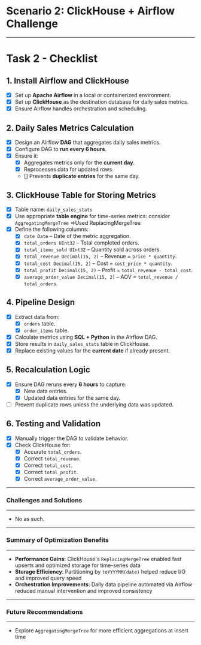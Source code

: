 # Scenario 2: ClickHouse + Airflow Challenge

---

# Task 2 - Checklist

## 1. Install Airflow and ClickHouse
- [X] Set up **Apache Airflow** in a local or containerized environment.
- [X] Set up **ClickHouse** as the destination database for daily sales metrics.
- [X] Ensure Airflow handles orchestration and scheduling.

## 2. Daily Sales Metrics Calculation
- [X] Design an Airflow **DAG** that aggregates daily sales metrics.
- [X] Configure DAG to **run every 6 hours**.
- [X] Ensure it:
  - [X] Aggregates metrics only for the **current day**.
  - [X] Reprocesses data for updated rows.
  - [] Prevents **duplicate entries** for the same day.

## 3. ClickHouse Table for Storing Metrics
- [X] Table name: `daily_sales_stats`
- [X] Use appropriate **table engine** for time-series metrics: consider `AggregatingMergeTree` =>Used ReplacingMergeTree
- [X] Define the following columns:
  - [X] `date Date` – Date of the metric aggregation.
  - [X] `total_orders UInt32` – Total completed orders.
  - [X] `total_items_sold UInt32` – Quantity sold across orders.
  - [X] `total_revenue Decimal(15, 2)` – Revenue = `price * quantity`.
  - [X] `total_cost Decimal(15, 2)` – Cost = `cost_price * quantity`.
  - [X] `total_profit Decimal(15, 2)` – Profit = `total_revenue - total_cost`.
  - [X] `average_order_value Decimal(15, 2)` – AOV = `total_revenue / total_orders`.

## 4. Pipeline Design
- [X] Extract data from:
  - [X] `orders` table.
  - [X] `order_items` table.
- [X] Calculate metrics using **SQL + Python** in the Airflow DAG.
- [X] Store results in `daily_sales_stats` table in ClickHouse.
- [X] Replace existing values for the **current date** if already present.

## 5. Recalculation Logic
- [X] Ensure DAG reruns every **6 hours** to capture:
  - [X] New data entries.
  - [X] Updated data entries for the same day.
- [ ] Prevent duplicate rows unless the underlying data was updated.

## 6. Testing and Validation
- [X] Manually trigger the DAG to validate behavior.
- [X] Check ClickHouse for:
  - [X] Accurate `total_orders`.
  - [X] Correct `total_revenue`.
  - [X] Correct `total_cost`.
  - [X] Correct `total_profit`.
  - [X] Correct `average_order_value`.

---

### Challenges and Solutions

---
 
- No as such.

---

### Summary of Optimization Benefits

---

- **Performance Gains**: ClickHouse's `ReplacingMergeTree` enabled fast upserts and optimized storage for time-series data
- **Storage Efficiency**: Partitioning by `toYYYYMM(date)` helped reduce I/O and improved query speed
- **Orchestration Improvements**: Daily data pipeline automated via Airflow reduced manual intervention and improved consistency

---

### Future Recommendations

---

- Explore `AggregatingMergeTree` for more efficient aggregations at insert time